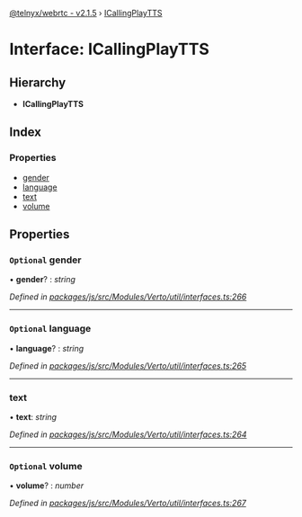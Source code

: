[@telnyx/webrtc - v2.1.5](../README.md) › [ICallingPlayTTS](icallingplaytts.md)

# Interface: ICallingPlayTTS

## Hierarchy

* **ICallingPlayTTS**

## Index

### Properties

* [gender](icallingplaytts.md#optional-gender)
* [language](icallingplaytts.md#optional-language)
* [text](icallingplaytts.md#text)
* [volume](icallingplaytts.md#optional-volume)

## Properties

### `Optional` gender

• **gender**? : *string*

*Defined in [packages/js/src/Modules/Verto/util/interfaces.ts:266](https://github.com/team-telnyx/webrtc/blob/4f15142/packages/js/src/Modules/Verto/util/interfaces.ts#L266)*

___

### `Optional` language

• **language**? : *string*

*Defined in [packages/js/src/Modules/Verto/util/interfaces.ts:265](https://github.com/team-telnyx/webrtc/blob/4f15142/packages/js/src/Modules/Verto/util/interfaces.ts#L265)*

___

###  text

• **text**: *string*

*Defined in [packages/js/src/Modules/Verto/util/interfaces.ts:264](https://github.com/team-telnyx/webrtc/blob/4f15142/packages/js/src/Modules/Verto/util/interfaces.ts#L264)*

___

### `Optional` volume

• **volume**? : *number*

*Defined in [packages/js/src/Modules/Verto/util/interfaces.ts:267](https://github.com/team-telnyx/webrtc/blob/4f15142/packages/js/src/Modules/Verto/util/interfaces.ts#L267)*
